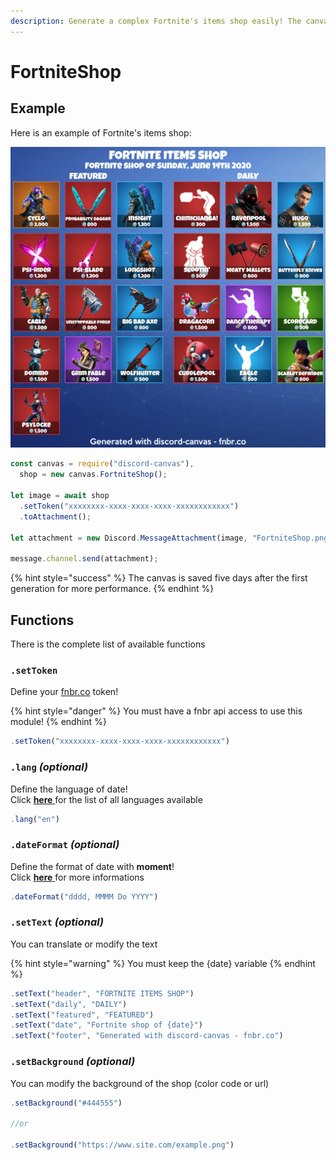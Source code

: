 ```yaml
---
description: Generate a complex Fortnite's items shop easily! The canvas is responsive.
---
```


# FortniteShop

## Example

Here is an example of Fortnite's items shop:

![It&apos;s an example](../.gitbook/assets/1592092800000_en.png)

```javascript
const canvas = require("discord-canvas"),
  shop = new canvas.FortniteShop();
  
let image = await shop
  .setToken("xxxxxxxx-xxxx-xxxx-xxxx-xxxxxxxxxxxx")
  .toAttachment();

let attachment = new Discord.MessageAttachment(image, "FortniteShop.png");

message.channel.send(attachment);
```

{% hint style="success" %}
The canvas is saved five days after the first generation for more performance.
{% endhint %}

## Functions

There is the complete list of available functions

### `.setToken`

Define your [fnbr.co](https://fnbr.co/api/docs) token!

{% hint style="danger" %}
You must have a fnbr api access to use this module!
{% endhint %}

```javascript
.setToken("xxxxxxxx-xxxx-xxxx-xxxx-xxxxxxxxxxxx")
```

### `.lang` _\(optional\)_

Define the language of date!  
Click [**here** ](https://www.ge.com/digital/documentation/predix-services/c_custom_locale_support.html)for the list of all languages available

```javascript
.lang("en")
```

### `.dateFormat` _\(optional\)_

Define the format of date with **moment**!  
Click [**here** ](https://momentjs.com/docs/#/displaying/format/)for more informations

```javascript
.dateFormat("dddd, MMMM Do YYYY")
```

### `.setText` _\(optional\)_

You can translate or modify the text

{% hint style="warning" %}
You must keep the {date} variable
{% endhint %}

```javascript
.setText("header", "FORTNITE ITEMS SHOP")
.setText("daily", "DAILY")
.setText("featured", "FEATURED")
.setText("date", "Fortnite shop of {date}")
.setText("footer", "Generated with discord-canvas - fnbr.co")
```

### `.setBackground` _\(optional\)_

You can modify the background of the shop \(color code or url\)

```javascript
.setBackground("#444555")

//or

.setBackground("https://www.site.com/example.png")
```



